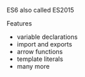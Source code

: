 ES6 also called ES2015

Features

- variable declarations
- import and exports
- arrow functions
- template literals
- many more
